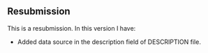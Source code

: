## Resubmission

This is a resubmission. In this version I have:

* Added data source in the description field of DESCRIPTION file.
